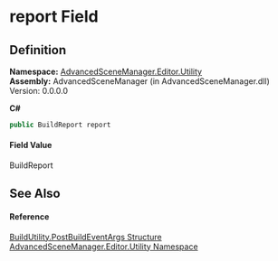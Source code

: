 # report Field




## Definition
**Namespace:** <a href="N_AdvancedSceneManager_Editor_Utility">AdvancedSceneManager.Editor.Utility</a>  
**Assembly:** AdvancedSceneManager (in AdvancedSceneManager.dll) Version: 0.0.0.0

**C#**
``` C#
public BuildReport report
```



#### Field Value
BuildReport

## See Also


#### Reference
<a href="T_AdvancedSceneManager_Editor_Utility_BuildUtility_PostBuildEventArgs">BuildUtility.PostBuildEventArgs Structure</a>  
<a href="N_AdvancedSceneManager_Editor_Utility">AdvancedSceneManager.Editor.Utility Namespace</a>  
